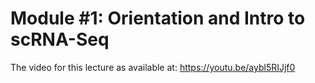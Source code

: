 # Module #1: Orientation and Intro to scRNA-Seq

The video for this lecture as available at: https://youtu.be/aybl5RIJjf0



